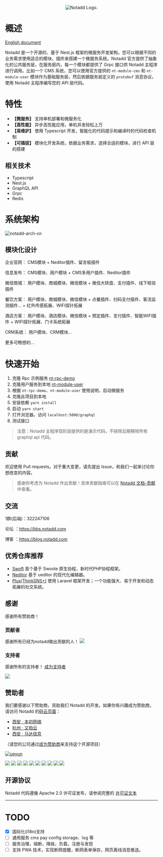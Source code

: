 <p align="center"><img src="https://www.notadd.com/src/notado_logo420x96.svg" alt="Notadd Logo."></p>

# 概述

[English document](./README.md)

Notadd 是一个开源的、基于 Nest.js 框架的微服务开发架构，您可以根据不同的业务需求使用适合的模块、插件来搭建一个微服务系统。Notadd 官方提供了抽象化的公共服务层，在服务层内，每一个模块都提供了 Grpc 接口供 Notadd 主程序进行调用。比如一个 CMS 系统，您可以使用官方提供的 `nt-module-cms` 和 `nt-module-user` 模块作为基础服务层，然后依据服务层定义的 `protobuf` 消息协议，使用 Notadd 主程序编写您的 API 层代码。

# 特性

- **【微服务】** 支持单机部署和微服务化
- **【高性能】** 异步高性能应用，单机并发轻松上万
- **【易维护】** 使用 Typescript 开发，智能化的代码提示和编译时的代码检查机制
- **【可插拔】** 模块化开发系统，依据业务需求，选择合适的模块，进行 API 层的搭建

## 相关技术

- Typescript
- Nest.js
- GraphQL API
- Grpc
- Redis

# 系统架构

![notadd-arch-cn](https://www.notadd.com/src/notadd-arch-cn.svg)

## 模块化设计

企业官网： CMS模块 + Neditor插件、留言板插件

信息发布： CMS模块、用户模块 + CMS多用户插件、Neditor插件

微信商城： 用户模块、商城模块、微信模块 + 微信大转盘、支付插件、线下核验插件

餐饮方案： 用户模块、商城模块、微信模块 + 点餐插件、扫码支付插件、客流监测插件... + 红外传感拓展、WIFI探针拓展

酒店方案： 用户模块、酒店模块、微信模块 + 预定插件、支付插件、智能WIFI插件 + WIFI探针拓展、门卡系统拓展

CRM系统： 用户模块、CRM模块...

更多可畅想的...

# 快速开始

1. 克隆 Rpc 示例服务 [nt-rpc-demo](https://github.com/notadd/nt-rpc-demo)
2. 克隆用户服务到本地 [nt-module-user](https://github.com/notadd/nt-module-user)
3. 根据 `nt-rpc-demo`、`nt-module-user` 使用说明，启动微服务
4. 克隆此项目到本地
5. 安装依赖 `yarn install`
6. 启动 `yarn start`
7. 打开浏览器，访问 `localhost:5000/graphql`
8. 测试接口

> 注意：Notadd 主程序现阶段提供的是演示代码，不排除后期移除所有 graphql api 代码。

## 贡献

欢迎使用 Pull requests。对于重大变更，请先提出 Issue，和我们一起来讨论你想改变的内容。

> 感谢你考虑为 Notadd 作出贡献！具体贡献指南可以在 [Notadd 文档-贡献](https://docs.notadd.com/#/v2/?id=%e8%b4%a1%e7%8c%ae) 中查看。

## 交流

1群(后端)：322247106

论坛 ：https://bbs.notadd.com

博客 ：https://blog.notadd.com

## 优秀仓库推荐

- [Swoft](https://github.com/swoft-cloud/swoft) 首个基于 Swoole 原生协程，新时代PHP协程框架。
- [Neditor](https://github.com/notadd/neditor) 基于 ueditor 的现代化编辑器。
- [Plus(ThinkSNS+)](https://github.com/slimkit/thinksns-plus) 使用 Laravel 框架开发；一个功能强大、易于开发和动态拓展的社交系统。

## 感谢

感谢所有赞助商！

### 贡献者

感谢所有已经为notadd做出贡献的人！
<a href="https://github.com/notadd/notadd/graphs/contributors"><img src="https://opencollective.com/notadd/contributors.svg?width=890&button=false" /></a>

### 支持者

感谢所有的支持者！ [成为支持者](https://opencollective.com/notadd#backer)

<a href="https://opencollective.com/notadd#backers" target="_blank"><img src="https://opencollective.com/notadd/backers.svg?width=890"></a>

## 赞助者

我们要感谢以下赞助商，资助我们 Notadd 的开发。如果你有兴趣成为赞助商，请访问 Notadd 的[码云页面](https://gitee.com/notadd/notadd?donate=true)：

- [西安 · 本初网络](https://www.ibenchu.com)
- [杭州 · 又拍云](https://www.upyun.com)
- [西安 · 马达信息](#)

（请您的公司通过[成为赞助商](https://opencollective.com/notadd#sponsor)来支持这个开源项目）

[![upyun](https://www.notadd.com/src/upyun.svg "又拍云")](https://console.upyun.com/register/?invite=r17EYO3BW)

<a href="https://opencollective.com/notadd/sponsor/0/website" target="_blank"><img src="https://opencollective.com/notadd/sponsor/0/avatar.svg"></a>
<a href="https://opencollective.com/notadd/sponsor/1/website" target="_blank"><img src="https://opencollective.com/notadd/sponsor/1/avatar.svg"></a>
<a href="https://opencollective.com/notadd/sponsor/2/website" target="_blank"><img src="https://opencollective.com/notadd/sponsor/2/avatar.svg"></a>
<a href="https://opencollective.com/notadd/sponsor/3/website" target="_blank"><img src="https://opencollective.com/notadd/sponsor/3/avatar.svg"></a>
<a href="https://opencollective.com/notadd/sponsor/4/website" target="_blank"><img src="https://opencollective.com/notadd/sponsor/4/avatar.svg"></a>
<a href="https://opencollective.com/notadd/sponsor/5/website" target="_blank"><img src="https://opencollective.com/notadd/sponsor/5/avatar.svg"></a>
<a href="https://opencollective.com/notadd/sponsor/6/website" target="_blank"><img src="https://opencollective.com/notadd/sponsor/6/avatar.svg"></a>
<a href="https://opencollective.com/notadd/sponsor/7/website" target="_blank"><img src="https://opencollective.com/notadd/sponsor/7/avatar.svg"></a>
<a href="https://opencollective.com/notadd/sponsor/8/website" target="_blank"><img src="https://opencollective.com/notadd/sponsor/8/avatar.svg"></a>
<a href="https://opencollective.com/notadd/sponsor/9/website" target="_blank"><img src="https://opencollective.com/notadd/sponsor/9/avatar.svg"></a>

## 开源协议

Notadd 代码遵循 Apache 2.0 许可证发布，请参阅完整的 [许可证文本](LICENSE)

----------

# TODO

- [x] 国际化(i18n)支持
- [ ] 通用服务 cms pay config storage、log 等
- [ ] 服务治理，熔断，降级，负载，注册与发现
- [ ] 支持 PWA 技术，实现断网提醒，断网表单保存，网页离线消息推送。
